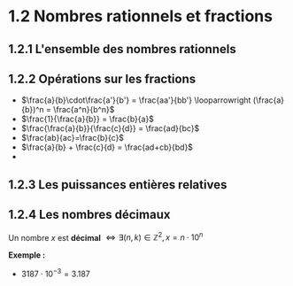 # 1.2 Nombres rationnels et fractions
## 1.2.1 L'ensemble des nombres rationnels
## 1.2.2 Opérations sur les fractions
- $\frac{a}{b}\cdot\frac{a'}{b'} = \frac{aa'}{bb'} \looparrowright (\frac{a}{b})^n = \frac{a^n}{b^n}$
- $\frac{1}{\frac{a}{b}} = \frac{b}{a}$
- $\frac{\frac{a}{b}}{\frac{c}{d}} = \frac{ad}{bc}$
- $\frac{ab}{ac}=\frac{b}{c}$
- $\frac{a}{b} + \frac{c}{d} = \frac{ad+cb}{bd}$
- 
## 1.2.3 Les puissances entières relatives
## 1.2.4 Les nombres décimaux
Un nombre $x$ est **décimal** $\iff \exists (n,k)\in \mathbb{Z}^2,x=n\cdot10^n$

**Exemple :**
- $3187\cdot10^{-3}=3.187$
